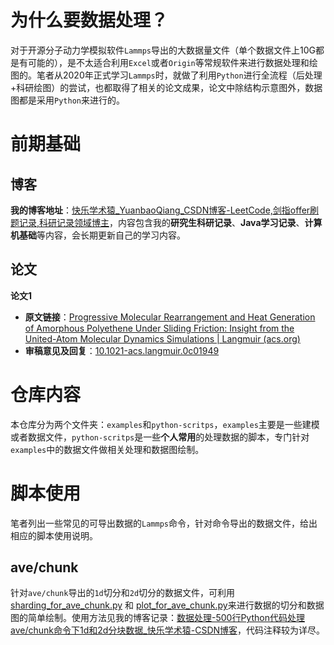 # 为什么要数据处理？

对于开源分子动力学模拟软件`Lammps`导出的大数据量文件（单个数据文件上10G都是有可能的），是不太适合利用`Excel`或者`Origin`等常规软件来进行数据处理和绘图的。笔者从2020年正式学习`Lammps`时，就做了利用`Python`进行全流程（后处理+科研绘图）的尝试，也都取得了相关的论文成果，论文中除结构示意图外，数据图都是采用`Python`来进行的。

# 前期基础

## 博客

**我的博客地址**：[快乐学术猿_YuanbaoQiang_CSDN博客-LeetCode,剑指offer刷题记录,科研记录领域博主](https://blog.csdn.net/qyb19970829)，内容包含我的**研究生科研记录**、**Java学习记录**、**计算机基础**等内容，会长期更新自己的学习内容。

## 论文

**论文1**

+ **原文链接**：[Progressive Molecular Rearrangement and Heat Generation of Amorphous Polyethene Under Sliding Friction: Insight from the United-Atom Molecular Dynamics Simulations | Langmuir (acs.org)](https://pubs.acs.org/doi/10.1021/acs.langmuir.0c01949)
+ **审稿意见及回复**：[10.1021-acs.langmuir.0c01949](https://github.com/YuanbaoQiang/10.1021-acs.langmuir.0c01949)

# 仓库内容

本仓库分为两个文件夹：`examples`和`python-scritps`，`examples`主要是一些建模或者数据文件，`python-scritps`是一些**个人常用**的处理数据的脚本，专门针对`examples`中的数据文件做相关处理和数据图绘制。

# 脚本使用

笔者列出一些常见的可导出数据的`Lammps`命令，针对命令导出的数据文件，给出相应的脚本使用说明。

## ave/chunk

针对`ave/chunk`导出的`1d`切分和`2d`切分的数据文件，可利用[sharding_for_ave_chunk.py](https://github.com/YuanbaoQiang/lammps-data-processing/blob/master/python-scritps/sharding_for_ave_chunk.py) 和 [plot_for_ave_chunk.py](https://github.com/YuanbaoQiang/lammps-data-processing/blob/master/python-scritps/plot_for_ave_chunk.py)来进行数据的切分和数据图的简单绘制。使用方法见我的博客记录：[数据处理-500行Python代码处理ave/chunk命令下1d和2d分块数据_快乐学术猿-CSDN博客](https://yuanbaoqiang.blog.csdn.net/article/details/117651669)，代码注释较为详尽。